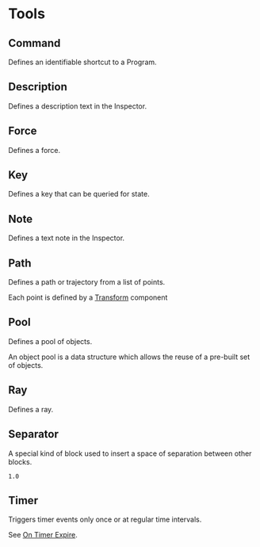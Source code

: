# Tools

## Command

Defines an identifiable shortcut to a Program.

## Description

Defines a description text in the Inspector.

## Force

Defines a force.

## Key

Defines a key that can be queried for state.

## Note

Defines a text note in the Inspector.

## Path

Defines a path or trajectory from a list of points.

Each point is defined by a [Transform](http://docs.unity3d.com/Manual/class-Transform.html) component

## Pool

Defines a pool of objects.

An object pool is a data structure which allows the reuse of a pre-built set of objects.

## Ray

Defines a ray.

## Separator

A special kind of block used to insert a space of separation between other blocks.

`1.0`

## Timer

Triggers timer events only once or at regular time intervals.

See [On Timer Expire](../programs.md#on-timer-expire).

